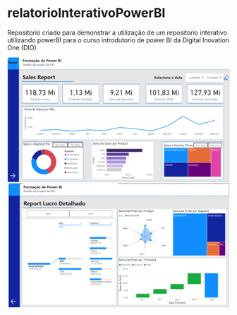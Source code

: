# relatorioInterativoPowerBI

Repositorio criado para demonstrar a utilização de um repositorio interativo utilizando powerBI para o curso introdutorio de power BI da Digital Inovation One (DIO)

![Relatorio Interativo pagina 1](img/RelatorioPag1.png)
![Relatorio Interativo pagina 2](img/RelatorioPag2.png)
